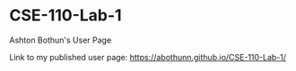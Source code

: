 # CSE-110-Lab-1
Ashton Bothun's User Page

Link to my published user page: https://abothunn.github.io/CSE-110-Lab-1/ 